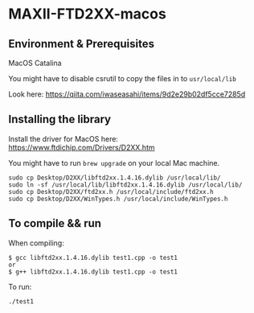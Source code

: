 # MAXII-FTD2XX-macos

## Environment & Prerequisites

MacOS Catalina

You might have to disable csrutil to copy the files in to `usr/local/lib`

Look here: https://qiita.com/iwaseasahi/items/9d2e29b02df5cce7285d

## Installing the library

Install the driver for MacOS here: https://www.ftdichip.com/Drivers/D2XX.htm

You might have to run `brew upgrade` on your local Mac machine.

```
sudo cp Desktop/D2XX/libftd2xx.1.4.16.dylib /usr/local/lib/
sudo ln -sf /usr/local/lib/libftd2xx.1.4.16.dylib /usr/local/lib/
sudo cp Desktop/D2XX/ftd2xx.h /usr/local/include/ftd2xx.h
sudo cp Desktop/D2XX/WinTypes.h /usr/local/include/WinTypes.h
```

## To compile && run

When compiling:

```
$ gcc libftd2xx.1.4.16.dylib test1.cpp -o test1
or
$ g++ libftd2xx.1.4.16.dylib test1.cpp -o test1
```

To run:

```
./test1
```
